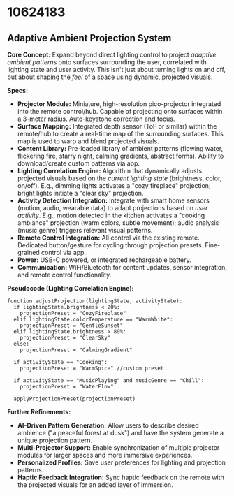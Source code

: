 # 10624183

## Adaptive Ambient Projection System

**Core Concept:** Expand beyond direct lighting control to project *adaptive ambient patterns* onto surfaces surrounding the user, correlated with lighting state and user activity. This isn't just about turning lights on and off, but about shaping the *feel* of a space using dynamic, projected visuals.

**Specs:**

*   **Projector Module:** Miniature, high-resolution pico-projector integrated into the remote control/hub. Capable of projecting onto surfaces within a 3-meter radius. Auto-keystone correction and focus.
*   **Surface Mapping:** Integrated depth sensor (ToF or similar) within the remote/hub to create a real-time map of the surrounding surfaces. This map is used to warp and blend projected visuals.
*   **Content Library:** Pre-loaded library of ambient patterns (flowing water, flickering fire, starry night, calming gradients, abstract forms). Ability to download/create custom patterns via app.
*   **Lighting Correlation Engine:** Algorithm that dynamically adjusts projected visuals based on the *current lighting state* (brightness, color, on/off). E.g., dimming lights activates a "cozy fireplace" projection; bright lights initiate a "clear sky" projection.
*   **Activity Detection Integration:** Integrate with smart home sensors (motion, audio, wearable data) to adapt projections based on *user activity*. E.g., motion detected in the kitchen activates a "cooking ambiance" projection (warm colors, subtle movement); audio analysis (music genre) triggers relevant visual patterns.
*   **Remote Control Integration:**  All control via the existing remote. Dedicated button/gesture for cycling through projection presets. Fine-grained control via app.
*   **Power:**  USB-C powered, or integrated rechargeable battery.
*   **Communication:** WiFi/Bluetooth for content updates, sensor integration, and remote control functionality.

**Pseudocode (Lighting Correlation Engine):**

```
function adjustProjection(lightingState, activityState):
  if lightingState.brightness < 20%:
    projectionPreset = "CozyFireplace"
  elif lightingState.colorTemperature == "WarmWhite":
    projectionPreset = "GentleSunset"
  elif lightingState.brightness > 80%:
    projectionPreset = "ClearSky"
  else:
    projectionPreset = "CalmingGradient"

  if activityState == "Cooking":
    projectionPreset = "WarmSpice" //custom preset

  if activityState == "MusicPlaying" and musicGenre == "Chill":
    projectionPreset = "WaterFlow"

  applyProjectionPreset(projectionPreset)
```

**Further Refinements:**

*   **AI-Driven Pattern Generation:**  Allow users to describe desired ambience ("a peaceful forest at dusk") and have the system generate a unique projection pattern.
*   **Multi-Projector Support:**  Enable synchronization of multiple projector modules for larger spaces and more immersive experiences.
*   **Personalized Profiles:**  Save user preferences for lighting and projection patterns.
*   **Haptic Feedback Integration:** Sync haptic feedback on the remote with the projected visuals for an added layer of immersion.